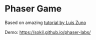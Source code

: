 # Phaser Game

Based on amazing [tutorial by Luis Zuno](https://www.youtube.com/watch?v=frRWKxB9Hm0)

Demo: https://sokil.github.io/phaser-labs/
